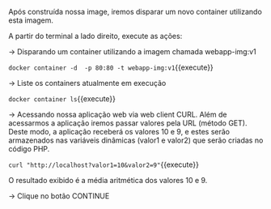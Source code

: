 Após construída nossa image, iremos disparar um novo container utilizando esta imagem.

A partir do terminal a lado direito, execute as ações:

-> Disparando um container utilizando a imagem chamada webapp-img:v1

`docker container -d  -p 80:80 -t webapp-img:v1`{{execute}}

-> Liste os containers atualmente em execução

`docker container ls`{{execute}}

-> Acessando nossa aplicação web via web client CURL. Além de acessarmos a aplicação iremos passar valores pela URL (método GET).
Deste modo, a aplicação receberá os valores 10 e 9, e estes serão armazenados nas variáveis dinâmicas (valor1 e valor2) que serão criadas no código PHP.

`curl "http://localhost?valor1=10&valor2=9"`{{execute}}

O resultado exibido é a média aritmética dos valores 10 e 9.
    
-> Clique no botão CONTINUE

